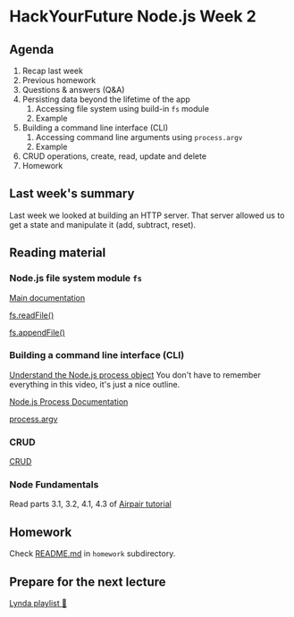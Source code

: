 # HackYourFuture Node.js Week 2

## Agenda

1. Recap last week
2. Previous homework
3. Questions & answers (Q&A)
4. Persisting data beyond the lifetime of the app
   1. Accessing file system using build-in `fs` module
   2. Example
5. Building a command line interface (CLI)
   1. Accessing command line arguments using `process.argv`
   2. Example
6. CRUD operations, create, read, update and delete
7. Homework

## Last week's summary

Last week we looked at building an HTTP server. That server allowed us to get a
state and manipulate it (add, subtract, reset).

## Reading material

### Node.js file system module `fs`

[Main documentation](https://nodejs.org/docs/latest-v8.x/api/fs.html)

[fs.readFile()](https://nodejs.org/docs/latest-v8.x/api/fs.html#fs_fs_readfile_path_options_callback)

[fs.appendFile()](https://nodejs.org/docs/latest-v8.x/api/fs.html#fs_fs_appendfile_file_data_options_callback)

### Building a command line interface (CLI)

[Understand the Node.js process object](https://egghead.io/lessons/node-js-understand-the-node-js-process-object)
You don't have to remember everything in this video, it's just a nice outline.

[Node.js Process Documentation](https://nodejs.org/docs/latest-v8.x/api/process.html)

[process.argv](https://nodejs.org/docs/latest-v8.x/api/process.html#process_process_argv)

### CRUD

[CRUD](https://en.wikipedia.org/wiki/Create%2C_read%2C_update_and_delete)

### Node Fundamentals

Read parts 3.1, 3.2, 4.1, 4.3 of [Airpair tutorial](https://www.airpair.com/javascript/node-js-tutorial#3-node-fundamentals)

## Homework

Check [README.md](homework/README.md) in `homework` subdirectory.

## Prepare for the next lecture

[Lynda playlist :information_desk_person:](https://www.lynda.com/SharedPlaylist/e8a2fec772bb462da38429629a34f3b7)
